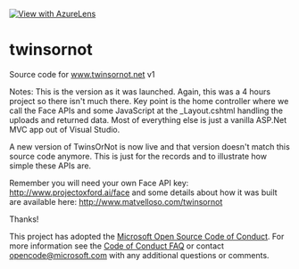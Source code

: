 [![View with AzureLens](https://azurelenspublic.blob.core.windows.net/img/azurelensbadge.png)](http://www.azurelens.net/?github=matvelloso/twinsornot/master/TwinsOrNot.json)

# twinsornot
Source code for www.twinsornot.net v1

Notes: This is the version as it was launched. Again, this was a 4 hours project so there isn't much there. Key point is the home controller where we call the Face APIs and some JavaScript at the _Layout.cshtml handling the uploads and returned data. Most of everything else is just a vanilla ASP.Net MVC app out of Visual Studio.

A new version of TwinsOrNot is now live and that version doesn't match this source code anymore. This is just for the records and to illustrate how simple these APIs are. 

Remember you will need your own Face API key: http://www.projectoxford.ai/face and some details about how it was built are available here: http://www.matvelloso.com/twinsornot

Thanks!

This project has adopted the [Microsoft Open Source Code of Conduct](https://opensource.microsoft.com/codeofconduct/). For more information see the [Code of Conduct FAQ](https://opensource.microsoft.com/codeofconduct/faq/) or contact [opencode@microsoft.com](mailto:opencode@microsoft.com) with any additional questions or comments.
